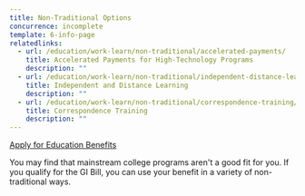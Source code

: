 ```yaml
---
title: Non-Traditional Options
concurrence: incomplete
template: 6-info-page
relatedlinks:
  - url: /education/work-learn/non-traditional/accelerated-payments/
    title: Accelerated Payments for High-Technology Programs
    description: ""
  - url: /education/work-learn/non-traditional/independent-distance-learning/
    title: Independent and Distance Learning
    description: ""
  - url: /education/work-learn/non-traditional/correspondence-training/
    title: Correspondence Training
    description: ""
---
```


<div class="main" role="main" markdown="0">

<div class="va-action-bar--header">
  <div class="row">
    <div class="small-12 columns">
      <a class="usa-button-primary va-button-primary" href="/education/apply-for-education-benefits/">Apply for Education Benefits</a>
    </div>
  </div>
</div>

<div class="section one" markdown="0">
<div class="primary" markdown="0">
<div class="row" markdown="0">
<div class="small-12 columns usa-content" markdown="1">

You may find that mainstream college programs aren't a good fit for you. If you qualify for the GI Bill, you can use your benefit in a variety of non-traditional ways.

</div>
</div>
</div>
</div>

</div>